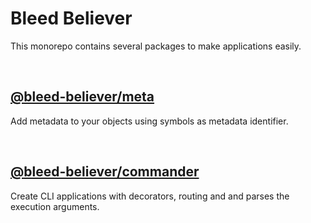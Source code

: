 # Bleed Believer

This monorepo contains several packages to make applications easily.

<br />

## [@bleed-believer/meta](./packages/meta/README.md)

Add metadata to your objects using symbols as metadata identifier.

<br />

## [@bleed-believer/commander](./packages/commander/README.md)

Create CLI applications with decorators, routing and and parses the execution arguments.